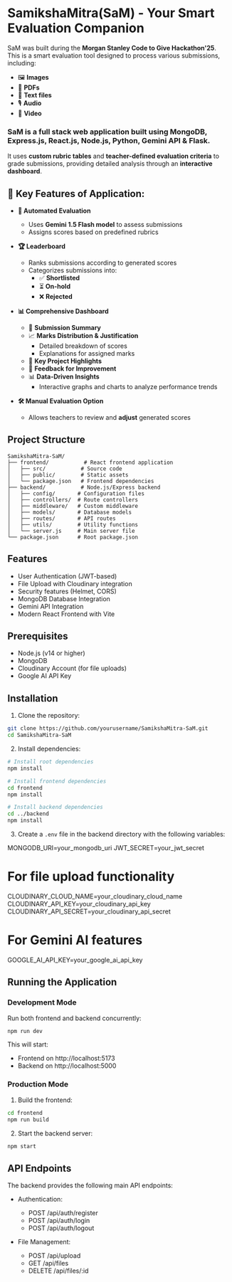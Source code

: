 ﻿# SamikshaMitra(SaM) - Your Smart Evaluation Companion 

SaM was built during the **Morgan Stanley Code to Give Hackathon'25**.  
This is a smart evaluation tool designed to process various submissions, including:  
- 🖼️ **Images**  
- 📄 **PDFs**  
- 📝 **Text files**  
- 🎙️ **Audio**  
- 🎥 **Video**

### SaM is a full stack web application built using MongoDB, Express.js, React.js, Node.js, Python, Gemini API & Flask.
It uses **custom rubric tables** and **teacher-defined evaluation criteria** to grade submissions, providing detailed analysis through an **interactive dashboard**.  

## 🔹 Key Features of Application:

- **🚀 Automated Evaluation**  
  - Uses **Gemini 1.5 Flash model** to assess submissions  
  - Assigns scores based on predefined rubrics  

- **🏆 Leaderboard**  
  - Ranks submissions according to generated scores  
  - Categorizes submissions into:  
    - ✅ **Shortlisted**  
    - ⏳ **On-hold**  
    - ❌ **Rejected**  

- **📊 Comprehensive Dashboard**  
  - 📌 **Submission Summary**  
  - 📈 **Marks Distribution & Justification**  
    - Detailed breakdown of scores  
    - Explanations for assigned marks  
  - 🌟 **Key Project Highlights**  
  - 📝 **Feedback for Improvement**  
  - 📊 **Data-Driven Insights**  
    - Interactive graphs and charts to analyze performance trends  

- **🛠️ Manual Evaluation Option**  
  - Allows teachers to review and **adjust** generated scores  


## Project Structure

```
SamikshaMitra-SaM/
├── frontend/           # React frontend application
│   ├── src/           # Source code
│   ├── public/        # Static assets
│   └── package.json   # Frontend dependencies
├── backend/           # Node.js/Express backend
│   ├── config/       # Configuration files
│   ├── controllers/  # Route controllers
│   ├── middleware/   # Custom middleware
│   ├── models/       # Database models
│   ├── routes/       # API routes
│   ├── utils/        # Utility functions
│   └── server.js     # Main server file
└── package.json      # Root package.json
```

## Features

- User Authentication (JWT-based)
- File Upload with Cloudinary integration
- Security features (Helmet, CORS)
- MongoDB Database Integration
- Gemini API Integration
- Modern React Frontend with Vite

## Prerequisites

- Node.js (v14 or higher)
- MongoDB
- Cloudinary Account (for file uploads)
- Google AI API Key

## Installation

1. Clone the repository:
```bash
git clone https://github.com/yourusername/SamikshaMitra-SaM.git
cd SamikshaMitra-SaM
```

2. Install dependencies:
```bash
# Install root dependencies
npm install

# Install frontend dependencies
cd frontend
npm install

# Install backend dependencies
cd ../backend
npm install
```

3. Create a `.env` file in the backend directory with the following variables:

MONGODB_URI=your_mongodb_uri
JWT_SECRET=your_jwt_secret
# For file upload functionality
CLOUDINARY_CLOUD_NAME=your_cloudinary_cloud_name
CLOUDINARY_API_KEY=your_cloudinary_api_key
CLOUDINARY_API_SECRET=your_cloudinary_api_secret
# For Gemini AI features
GOOGLE_AI_API_KEY=your_google_ai_api_key


## Running the Application

### Development Mode

Run both frontend and backend concurrently:
```bash
npm run dev
```

This will start:
- Frontend on http://localhost:5173
- Backend on http://localhost:5000

### Production Mode

1. Build the frontend:
```bash
cd frontend
npm run build
```

2. Start the backend server:
```bash
npm start
```

## API Endpoints

The backend provides the following main API endpoints:

- Authentication:
  - POST /api/auth/register
  - POST /api/auth/login
  - POST /api/auth/logout

- File Management:
  - POST /api/upload
  - GET /api/files
  - DELETE /api/files/:id

